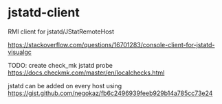 # jstatd-client
RMI client for jstatd/JStatRemoteHost

https://stackoverflow.com/questions/16701283/console-client-for-jstatd-visualgc

TODO: create check_mk jstatd probe https://docs.checkmk.com/master/en/localchecks.html

jstatd can be added on every host using https://gist.github.com/negokaz/fb6c2496939feeb929b14a785cc73e24
